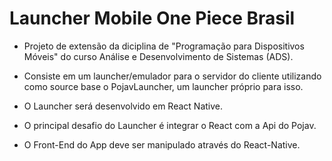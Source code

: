 # Launcher Mobile One Piece Brasil

- Projeto de extensão da diciplina de "Programação para Dispositivos Móveis" do curso Análise e Desenvolvimento de Sistemas (ADS).

- Consiste em um launcher/emulador para o servidor do cliente utilizando como source base o PojavLauncher, um launcher próprio para isso.

- O Launcher será desenvolvido em React Native.

- O principal desafio do Launcher é integrar o React com a Api do Pojav.

- O Front-End do App deve ser manipulado através do React-Native.
